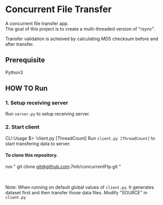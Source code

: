 # Concurrent File Transfer
 A concurrent file transfer app. <br/>
 The goal of this project is to create a multi-threaded version of "rsync".
 
 Transfer validation is acheived by calculating MD5 checksum before and after transfer. 
 

## Prerequisite
Python3 

## HOW TO Run

### 1. Setup receiving server
Run `server.py` to setup receiving server.

### 2. Start client

CLI Usage $> 'client.py [ThreadCount]
Run `client.py [ThreadCount]` to start transfering data to server.


#### To clone this repository.

run " git clone git@github.com:7mh/concurrentFtp.git "


<br/><br/>
Note: When running on default global values of `client.py`. It generates dataset first and then transfer those data files. Modify "SOURCE" in `client.py`


